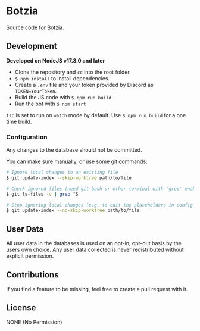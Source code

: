 # Botzia

Source code for Botzia.

## Development

**Developed on NodeJS v17.3.0 and later**

- Clone the repository and `cd` into the root folder.
- `$ npm install` to install dependencies.
- Create a `.env` file and your token provided by Discord as `TOKEN=YourToken`.
- Build the JS code with `$ npm run build`.
- Run the bot with `$ npm start`

`tsc` is set to run on `watch` mode by default. Use `$ npm run build` for a one time build.

### Configuration

Any changes to the database should not be committed.

You can make sure manually, or use some git commands:

```bash
# Ignore local changes to an existing file
$ git update-index --skip-worktree path/to/file

# Check ignored files (need git bash or other terminal with 'grep' enabled)
$ git ls-files -v | grep ^S

# Stop ignoring local changes (e.g. to edit the placeholders in config file)
$ git update-index --no-skip-worktree path/to/file
```

## User Data

All user data in the databases is used on an opt-in, opt-out basis by the users own choice. Any user data collected is never redistributed without explicit permission.

## Contributions

If you find a feature to be missing, feel free to create a pull request with it.

## License

NONE (No Permission)